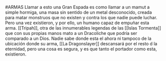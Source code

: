 #ARMAS
Llamar a esto una Gran Espada es como llamar a un mamut a simple hormiga, una masa sin sentido de un metal desconocido, creada para matar monstruos que no existen y contra los que nadie puede luchar. Pero una vez existieron, y por ello, un humano capaz de empuñar esta arma. [[Tripah]], otra de las innumerables legendas de las [[Islas Tormenta]] que con sus propias manos mato a un Dracoliche que podría ser comparado a un Dios.
Nadie sabe donde esta el ahora ni tampoco de la ubicación donde su arma, [[La Dragonslayer]] descansará por el resto d la eternidad, pero una cosa es segura, y es que tanto el portador como esta, existieron.
